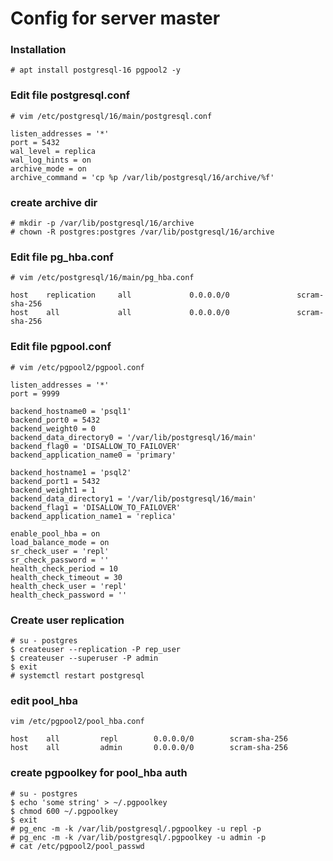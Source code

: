 # Config for server master

### Installation
```
# apt install postgresql-16 pgpool2 -y
```

### Edit file postgresql.conf
```
# vim /etc/postgresql/16/main/postgresql.conf

listen_addresses = '*'
port = 5432
wal_level = replica
wal_log_hints = on
archive_mode = on
archive_command = 'cp %p /var/lib/postgresql/16/archive/%f'
```

### create archive dir
```
# mkdir -p /var/lib/postgresql/16/archive
# chown -R postgres:postgres /var/lib/postgresql/16/archive
```

### Edit file pg_hba.conf
```
# vim /etc/postgresql/16/main/pg_hba.conf

host    replication     all             0.0.0.0/0               scram-sha-256
host    all             all             0.0.0.0/0               scram-sha-256
```

### Edit file pgpool.conf
```
# vim /etc/pgpool2/pgpool.conf

listen_addresses = '*'
port = 9999

backend_hostname0 = 'psql1'
backend_port0 = 5432
backend_weight0 = 0
backend_data_directory0 = '/var/lib/postgresql/16/main'
backend_flag0 = 'DISALLOW_TO_FAILOVER'
backend_application_name0 = 'primary'

backend_hostname1 = 'psql2'
backend_port1 = 5432
backend_weight1 = 1
backend_data_directory1 = '/var/lib/postgresql/16/main'
backend_flag1 = 'DISALLOW_TO_FAILOVER'
backend_application_name1 = 'replica'

enable_pool_hba = on
load_balance_mode = on
sr_check_user = 'repl'
sr_check_password = ''
health_check_period = 10
health_check_timeout = 30
health_check_user = 'repl'
health_check_password = ''
```

### Create user replication
```
# su - postgres
$ createuser --replication -P rep_user
$ createuser --superuser -P admin
$ exit
# systemctl restart postgresql
```

### edit pool_hba
```
vim /etc/pgpool2/pool_hba.conf

host    all         repl        0.0.0.0/0        scram-sha-256
host    all         admin       0.0.0.0/0        scram-sha-256
```

### create pgpoolkey for pool_hba auth
```
# su - postgres
$ echo 'some string' > ~/.pgpoolkey
$ chmod 600 ~/.pgpoolkey
$ exit
# pg_enc -m -k /var/lib/postgresql/.pgpoolkey -u repl -p
# pg_enc -m -k /var/lib/postgresql/.pgpoolkey -u admin -p
# cat /etc/pgpool2/pool_passwd
```